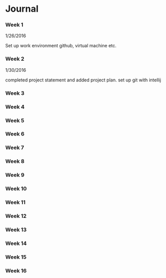 # Journal

### Week 1

1/26/2016

Set up work environment github, virtual machine etc.


### Week 2

1/30/2016

completed project statement and added project plan.
set up git with intellij

### Week 3



### Week 4



### Week 5



### Week 6



### Week 7



### Week 8



### Week 9



### Week 10



### Week 11



### Week 12



### Week 13



### Week 14



### Week 15



### Week 16







